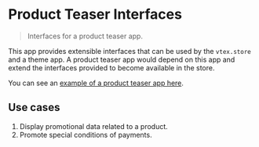 # Product Teaser Interfaces

> Interfaces for a product teaser app.

This app provides extensible interfaces that can be used by the `vtex.store` and a theme app. A product teaser app would depend on this app and extend the interfaces provided to become available in the store.

You can see an [example of a product teaser app here](/example).

## Use cases

1. Display promotional data related to a product.
2. Promote special conditions of payments.
